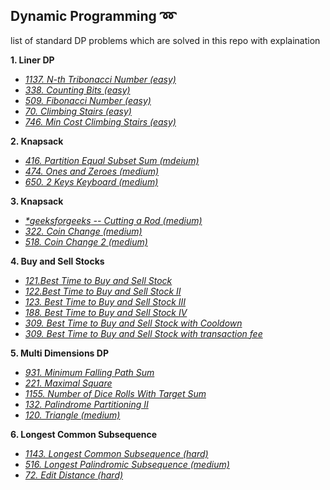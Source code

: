 ## Dynamic Programming :loop: 
list of standard DP problems which are solved in this repo with explaination

**1. Liner DP**
* *[1137. N-th Tribonacci Number (easy)](https://leetcode.com/problems/n-th-tribonacci-number/)*
* *[338. Counting Bits (easy)](https://leetcode.com/problems/counting-bits/)*
* *[509. Fibonacci Number (easy)](https://leetcode.com/problems/fibonacci-number/)*
* *[70. Climbing Stairs (easy)](https://leetcode.com/problems/climbing-stairs/)*
* *[746. Min Cost Climbing Stairs (easy)](https://leetcode.com/problems/min-cost-climbing-stairs/)*

**2. Knapsack**
* *[416. Partition Equal Subset Sum (mdeium)](https://leetcode.com/problems/partition-equal-subset-sum/)*
* *[474. Ones and Zeroes (medium)](https://leetcode.com/problems/ones-and-zeroes/)*
* *[650. 2 Keys Keyboard (medium)](https://leetcode.com/problems/2-keys-keyboard/)*

**3. Knapsack**
* *[ *_geeksforgeeks_ -- Cutting a Rod (medium)](https://www.geeksforgeeks.org/cutting-a-rod-dp-13/)*
* *[322. Coin Change (medium)](https://leetcode.com/problems/coin-change/)*
* *[518. Coin Change 2 (medium)](https://leetcode.com/problems/coin-change-2/)*

**4. Buy and Sell Stocks**
* *[121.Best Time to Buy and Sell Stock](https://leetcode.com/problems/best-time-to-buy-and-sell-stock/)* 
* *[122.Best Time to Buy and Sell Stock II](https://leetcode.com/problems/best-time-to-buy-and-sell-stock-ii/)* 
* *[123. Best Time to Buy and Sell Stock III](https://leetcode.com/problems/best-time-to-buy-and-sell-stock-iii/)* 
* *[188. Best Time to Buy and Sell Stock IV](https://leetcode.com/problems/best-time-to-buy-and-sell-stock-iv/)* 
* *[309. Best Time to Buy and Sell Stock with Cooldown](https://leetcode.com/problems/best-time-to-buy-and-sell-stock-with-cooldown/)* 
* *[309. Best Time to Buy and Sell Stock with transaction fee](https://leetcode.com/problems/best-time-to-buy-and-sell-stock-with-transaction-fee/)* 

**5. Multi Dimensions DP**
* *[931. Minimum Falling Path Sum](https://leetcode.com/problems/minimum-falling-path-sum/)* 
* *[221. Maximal Square](https://leetcode.com/problems/maximal-square/)* 
* *[1155. Number of Dice Rolls With Target Sum](https://leetcode.com/problems/number-of-dice-rolls-with-target-sum/)* 
* *[132. Palindrome Partitioning II](https://leetcode.com/problems/palindrome-partitioning-ii/)* 
* *[120. Triangle (medium)](https://leetcode.com/problems/triangle/)* 

**6. Longest Common Subsequence**
* *[1143. Longest Common Subsequence (hard)](https://leetcode.com/problems/longest-common-subsequence/)* 
* *[516. Longest Palindromic Subsequence (medium)](https://leetcode.com/problems/longest-palindromic-subsequence/)* 
* *[72. Edit Distance (hard)](https://leetcode.com/problems/edit-distance/)* 



